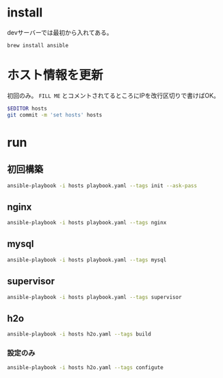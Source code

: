 # install

devサーバーでは最初から入れてある。

```bash
brew install ansible
```

# ホスト情報を更新

初回のみ。 `FILL ME` とコメントされてるところにIPを改行区切りで書けばOK。

```bash
$EDITOR hosts
git commit -m 'set hosts' hosts
```

# run

## 初回構築

```bash
ansible-playbook -i hosts playbook.yaml --tags init --ask-pass
```

## nginx

```bash
ansible-playbook -i hosts playbook.yaml --tags nginx
```

## mysql

```bash
ansible-playbook -i hosts playbook.yaml --tags mysql
```

## supervisor

```bash
ansible-playbook -i hosts playbook.yaml --tags supervisor
```

## h2o

```bash
ansible-playbook -i hosts h2o.yaml --tags build
```

### 設定のみ

```bash
ansible-playbook -i hosts h2o.yaml --tags configute
```
